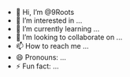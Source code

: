 - 👋 Hi, I’m @9Roots
- 👀 I’m interested in ...
- 🌱 I’m currently learning ...
- 💞️ I’m looking to collaborate on ...
- 📫 How to reach me ...
- 😄 Pronouns: ...
- ⚡ Fun fact: ...

<!---
9Roots/9Roots is a ✨ special ✨ repository because its `README.md` (this file) appears on your GitHub profile.
You can click the Preview link to take a look at your changes.
--->
